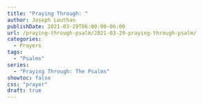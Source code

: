 ```yaml
---
title: "Praying Through: "
author: Joseph Louthan
publishDate: 2021-03-29T06:00:00-06:00
url: /praying-through-psalm/2021-03-29-praying-through-psalm/
categories:
  - Prayers
tags:
  - "Psalms"
series:
  - "Praying Through: The Psalms"
showtoc: false
css: "prayer"
draft: true
---
```

<div style="font-variant: small-caps;">

</div>

```text

```
